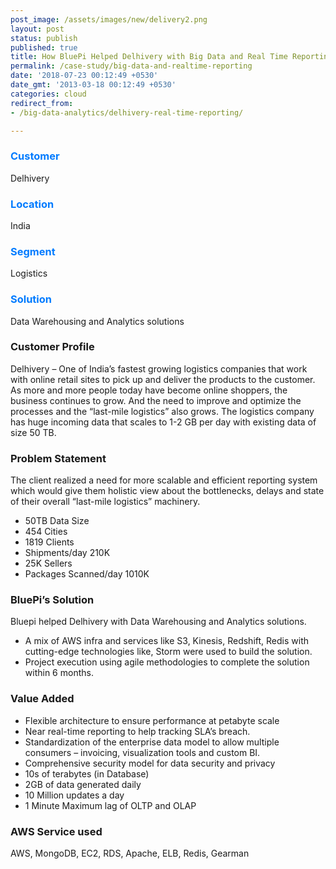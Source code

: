 ```yaml
---
post_image: /assets/images/new/delivery2.png 
layout: post 
status: publish 
published: true 
title: How BluePi Helped Delhivery with Big Data and Real Time Reporting 
permalink: /case-study/big-data-and-realtime-reporting
date: '2018-07-23 00:12:49 +0530' 
date_gmt: '2013-03-18 00:12:49 +0530' 
categories: cloud
redirect_from:
- /big-data-analytics/delhivery-real-time-reporting/

---
```


<div class="row"> 
<div class="col-lg-4">
     <div class="top-class-detail">
        <div class="row align-item-center">
           <div class="col-lg-12">
             <div class="case_top_box">
               <h3 style="color:#007bff;">Customer </h3>
               <p>Delhivery</p>
              </div>
            </div>
            <div class="col-lg-12">
             <div class="case_top_box">
               <h3 style="color:#007bff;">Location</h3>
               <p>India</p>
              </div>
            </div>
            <div class="col-lg-12">
             <div class="case_top_box">
               <h3 style="color:#007bff;">Segment</h3>
               <p>Logistics</p>
              </div>
            </div>
            <div class="col-lg-12">
             <div class="case_top_box">
               <h3 style="color:#007bff;"> Solution </h3>
               <p>Data Warehousing and Analytics solutions</p>
              </div>
            </div>
         </div>
      </div>
    </div>
<div class="col-lg-8" markdown="1">

### Customer Profile
Delhivery – One of India’s fastest growing logistics companies that work with online retail sites to pick up and deliver the products to the customer. As more and more people today have become online shoppers, the business continues to grow. And the need to improve and optimize the processes and the “last-mile logistics” also grows. The logistics company has huge incoming data that scales to 1-2 GB per day with existing data of size 50 TB.

### Problem Statement
The client realized a need for more scalable and efficient reporting system which would give them holistic view about the bottlenecks, delays and state of their overall “last-mile logistics” machinery.

+ 50TB Data Size
+ 454 Cities
+ 1819 Clients
+ Shipments/day 210K
+ 25K Sellers
+ Packages Scanned/day 1010K

### BluePi’s Solution
Bluepi helped Delhivery with Data Warehousing and Analytics solutions.

+ A mix of AWS infra and services like S3, Kinesis, Redshift, Redis with cutting-edge technologies like, Storm were used to build the solution.
+ Project execution using agile methodologies to complete the solution within 6 months. 

### Value Added
+ Flexible architecture to ensure performance at petabyte scale
+ Near real-time reporting to help tracking SLA’s breach.
+ Standardization of the enterprise data model to allow multiple consumers – invoicing, visualization tools and custom BI.
+ Comprehensive security model for data security and privacy
+ 10s of terabytes (in Database)
+ 2GB of data generated daily
+ 10 Million updates a day
+ 1 Minute Maximum lag of OLTP and OLAP

### AWS Service used
AWS, MongoDB, EC2, RDS, Apache, ELB, Redis, Gearman
</div>
</div>